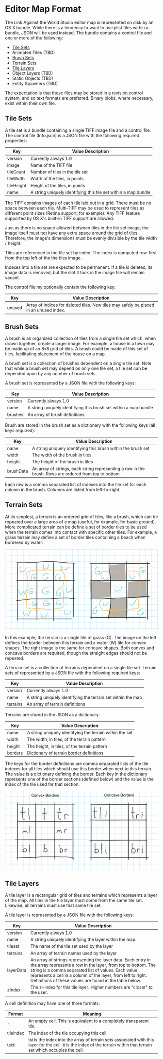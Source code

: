 # Editor Map Format

The Link Against the World Studio editor map is represented on disk by an OS X bundle. While there is a tendency to want to use plist files within a bundle, JSON will be used instead.  The bundle contains a control file and one or more of the following:

- [Tile Sets](#tile-sets)
- Animated Tiles (TBD)
- [Brush Sets](#brush-sets)
- [Terrain Sets](#terrain-sets)
- [Tile Layers](#tile-layers)
- Object Layers (TBD)
- Static Objects (TBD)
- Entity Spawners (TBD)

The expectation is that these files may be stored in a revision control system, and so text formats are preferred. Binary blobs, where necessary, exist within their own file.

## Tile Sets

A tile set is a bundle containing a single TIFF image file and a control file. The control file (Info.json) is a JSON file with the following required properties:

 Key | Value Description
-----|-------------------
version | Currently always 1.0
image | Name of the TIFF file
tileCount | Number of tiles in the tile set
tileWidth | Width of the tiles, in points
tileHeight | Height of the tiles, in points
name | A string uniquely identifying this tile set within a map bundle

The TIFF contains images of each tile laid out in a grid. There must be no space between each tile. Multi-TIFF may be used to represent tiles as different point sizes (Retina support, for example). Any TIFF feature supported by OS X's built-in TIFF support are allowed.

Just as there is no space allowed between tiles in the tile set image, the image itself must not have any extra space around the grid of tiles. Therefore, the image's dimensions must be evenly divisible by the tile width / height. 

Tiles are referenced in the tile set by index. The index is computed row-first from the top left of the the tiles image.

Indexes into a tile set are expected to be permanent. If a tile is deleted, its image data is removed, but the slot it took in the image file will remain vacant.

The control file my optionally contain the following key:

 Key | Value Description
-----|-------------------
unused | Array of indices for deleted tiles. New tiles may safely be placed in an unused index.

## Brush Sets

A brush is an organized collection of tiles from a single tile set which, when drawn together, create a larger image. For example, a house in a town may be made up of an 8x8 grid of tiles. A brush could be made of this set of tiles, facilitating placement of the house on a map.

A brush set is a collection of brushes dependent on a single tile set. Note that while a brush set may depend on only one tile set, a tile set can be depended upon by any number of brush sets.

A brush set is represented by a JSON file with the following keys:

 Key | Value Description
-----|-------------------
version | Currently always 1.0
name | A string uniquely identifying this brush set within a map bundle
brushes | An array of brush definitions

Brush are stored in the brush set as a dictionary with the following keys (all keys required):

 Key | Value Description
-----|-------------------
name | A string uniquely identifying this brush within the brush set
width | The width of the brush in tiles
height | The height of the brush in tiles
brushData | An array of strings, each string representing a row in the brush. Rows are ordered from top to bottom.

Each row is a comma separated list of indexes into the tile set for each column in the brush. Columns are listed from left-to-right. 

## Terrain Sets

At its simplest, a terrain is an ordered grid of tiles, like a brush, which can be repeated over a large area of a map (useful, for example, for basic ground). More complicated terrain can be define a set of border tiles to be used when the terrain comes into contact with specific other tiles. For example, a grass terrain may define a set of border tiles containing a beach when bordered by water:

![Terrain Border Definition](img/TerrainSetBorderExample.png)

In this example, the terrain is a single tile of grass (G). The image on the left defines the border between this terrain and a water (W) tile for convex shapes. The right image is the same for concave shapes. Both convex and concave borders are required, though the straight edges should not be repeated. 

A terrain set is a collection of terrains dependent on a single tile set. Terrain sets of represented by a JSON file with the following required keys:

 Key | Value Description
-----|-------------------
version | Currently always 1.0
name | A string uniquely identifying the terrain set within the map
terrains | An array of terrain definitions

Terrains are stored in the JSON as a dictionary:

 Key | Value Description
-----|-------------------
name | A string uniquely identifying the terrain within the set
width | The width, in tiles, of the terrain pattern
height | The height, in tiles, of the terrain pattern
borders | Dictionary of terrain border definitions

The keys for the border definitions are comma separated lists of the tile indexes for all tiles which should use this border when next to this terrain. The value is a dictionary defining the border. Each key in the dictionary represents one of the border sections (defined below) and the value is the index of the tile used for that section.

![Terrain Border Keys](img/TerrainBorderKeys.png)

## Tile Layers

A tile layer is a rectangular grid of tiles and terrains which represents a layer of the map. All tiles in the tile layer must come from the same tile set. Likewise, all terrains must use that same tile set.

A tile layer is represented by a JSON file with the following keys:

 Key | Value Description
-----|-------------------
version | Currently always 1.0
name | A string uniquely identifying the layer within the map
tileset | The name of the tile set used by the layer
terrains | An array of terrain names used by the layer
layerData | An array of strings representing the layer data. Each entry in the array represents a row in the layer, from top to bottom. The string is a comma separated list of values. Each value represents a cell in a column of the layer, from left to right. Definitions of these values are found in the table below.
zIndex | The z-index for this tile layer. Higher numbers are "closer" to the user.

A cell definition may have one of three formats:

 Format | Meaning
--------|---------
- | An empty cell. This is equivalent to a completely transparent tile.
tileIndex | The index of the tile occupying this cell.
tsi:ti | tsi is the index into the array of terrain sets associated with this layer for the cell. ti is the index of the terrain within that terrain set which occupies the cell.

